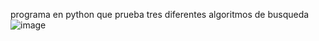 programa en python que prueba tres diferentes algoritmos de busqueda
![image](https://github.com/user-attachments/assets/100514f4-c2b5-4bb9-9f3e-dfc628e1d804)
